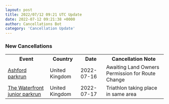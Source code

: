 ```yaml
---
layout: post
title: 2022/07/12 09:21 UTC Update
date: 2022-07-12 09:21:38 +0000
author: Cancellations Bot
category: 'Cancellation Update'
---
```


<h3>New Cancellations</h3>
<div class='hscrollable'>
<table style='width: 100%'>
    <tr>
        <th>Event</th>
        <th>Country</th>
        <th>Date</th>
        <th>Cancellation Note</th>
    </tr>
    <tr>
        <td><a href="https://www.parkrun.org.uk/ashford">Ashford parkrun</a></td>
        <td>United Kingdom</td>
        <td>2022-07-16</td>
        <td>Awaiting Land Owners Permission for Route Change</td>
    </tr>
    <tr>
        <td><a href="https://www.parkrun.org.uk/thewaterfront-juniors">The Waterfront junior parkrun</a></td>
        <td>United Kingdom</td>
        <td>2022-07-17</td>
        <td>Triathlon taking place in same area</td>
    </tr>
</table>
</div>

